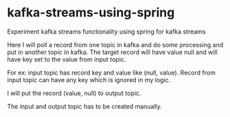 # kafka-streams-using-spring
Experiment kafka streams functionality using spring for kafka streams

Here I will poll a record from one topic in kafka and do some processing
and put in another topic in kafka. The target record will have value
null and will have key set to the value from input topic.

For ex: input topic has record key and value like (null, value). Record
from input topic can have any key which is ignored in my logic.

I will put the record (value, null) to output topic.

The input and output topic has to be created manually.
